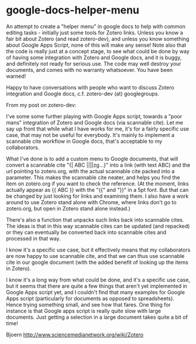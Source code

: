 google-docs-helper-menu
=======================

An attempt to create a "helper menu" in google docs to help with common editing tasks - initially just some tools for Zotero links. Unless you know a fair bit about Zotero (and read zotero-dev), and unless you know something about Google Apps Script, none of this will make any sense! Note also that the code is really just at a concept stage, to see what could be done by way of having some integration with Zotero and Google docs, and it is buggy, and definitely not ready for serious use. The code may well destroy your documents, and comes with no warranty whatsoever. You have been warned! 

Happy to have conversations with people who want to discuss Zotero integration and Google docs, c.f. zotero-dev (at) googlegroups.

From my post on zotero-dev: 

I've some some further playing with Google Apps script, towards a "poor mans" integration of Zotero and Google docs (via scannable cite). Let me say up front that while what I have works for me, it's for a fairly specific use case, that may not be useful for everybody. It's mainly to implement a scannable cite workflow in Google docs, that's acceptable to my collaborators.

What I've done is to add a custom menu to Google documents, that will convert a scannable cite "{| ABC ||||zg...}" into a link (with text ABC) and the url pointing to zotero.org, with the actual scannable cite packed into a parameter. This makes the scannable cite neater, and helps you find the item on zotero.org if you want to check the reference.  (At the moment, links actually appear as {{ ABC }} with the "{{" and "}}" in a 5pt font. But that can be changed by just looking for links and examining them. I also have a work around to use Zotero stand alone with Chrome, where links don't go to zotero.org, but open in Zotero stand alone instead.)

There's also a function that unpacks such links back into scannable cites. The ideas is that in this way scannable cites can be updated (and repacked) or they can eventually be converted back into scannable cites and processed in that way.

I know it's a specific use case, but it effectively means that my collaborators are now happy to use scannable cite, and that we can thus use scannable cite in our google document (with the added benefit of looking up the items in Zotero). 

I know it's a long way from what could be done, and it's a specific use case, but it seems that there are quite a few things that aren't yet implemented in Google Apps script yet, and I couldn't find that many examples for Google Apps script (particularly for documents as opposed to spreadsheets). Hence trying something small, and see how that fares. One thing for instance is that Google apps script is really quite slow with large documents. Just getting a selection in a large document takes quite a bit of time!

Bjoern
http://www.sciencemedianetwork.org/wiki/Zotero
